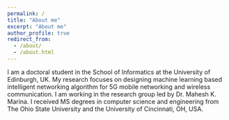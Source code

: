 ```yaml
---
permalink: /
title: "About me"
excerpt: "About me"
author_profile: true
redirect_from: 
  - /about/
  - /about.html
---
```

I am a doctoral student in the School of Informatics at the University of Edinburgh, UK.  My research focuses on designing machine learning based intelligent networking algorithm for 5G mobile networking and wireless communication. I am working in the research group led by Dr. Mahesh K. Marina. I received MS degrees in computer science and engineering from The Ohio State University and the University of Cincinnati, OH, USA.
